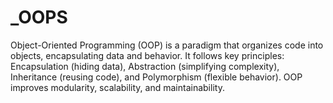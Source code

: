 # _OOPS
Object-Oriented Programming (OOP) is a paradigm that organizes code into objects, encapsulating data and behavior. It follows key principles: Encapsulation (hiding data), Abstraction (simplifying complexity), Inheritance (reusing code), and Polymorphism (flexible behavior). OOP improves modularity, scalability, and maintainability.
